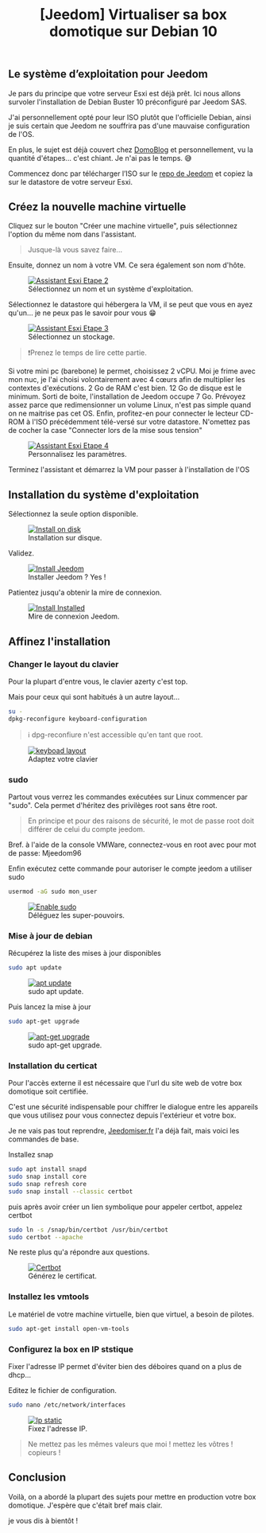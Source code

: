 ﻿---
title: "[Jeedom] Virtualiser sa box domotique sur Debian 10"
excerpt: "Installer Jeedom sous Esxi VM a l'aide de l'image officielle."
category: Jeedom
classes: wide
comments: true
tags: 
  - VMWare	
  - Esxi
  - Jeedom
header:
  teaser: /assets/images/2022-10-26-Esxi-Jeedom-Installation.webp
  image_description: "Jeedom sur Esxi"
---

## Le système d’exploitation pour Jeedom

Je pars du principe que votre serveur Esxi est déjà prêt. Ici nous allons survoler l'installation de Debian Buster 10 préconfiguré par Jeedom SAS.

J'ai personnellement opté pour leur ISO plutôt que l'officielle Debian, ainsi je suis certain que Jeedom ne souffrira pas d'une mauvaise configuration de l'OS.

En plus, le sujet est déjà couvert chez [DomoBlog](https://www.domo-blog.fr/virtualisation-installer-jeedom-debian-9-esxi-vm/) et personnellement, vu la quantité d'étapes... c'est chiant. Je n'ai pas le temps. 😅

Commencez donc par télécharger l’ISO sur le [repo de Jeedom](https://images.jeedom.com/x86-64/) et copiez la sur le datastore de votre serveur Esxi.

## Créez la nouvelle machine virtuelle

Cliquez sur le bouton "Créer une machine virtuelle", puis sélectionnez l'option du même nom dans l'assistant.

> Jusque-là vous savez faire...

Ensuite, donnez un nom à votre VM. Ce sera également son nom d'hôte.

<figure style="width: 400px" class="align-center">
	<a href="{{ site.url }}{{ site.baseurl }}/assets/images/2022-10-23_21h39_48.webp"><img src="{{ site.url }}{{ site.baseurl }}/assets/images/2022-10-23_21h39_48.webp" alt="Assistant Esxi Etape 2"></a>
  <figcaption>Sélectionnez un nom et un système d'exploitation.</figcaption>
</figure>

Sélectionnez le datastore qui hébergera la VM, il se peut que vous en ayez qu'un... je ne peux pas le savoir pour vous 😁

<figure style="width: 400px" class="align-center">
	<a href="{{ site.url }}{{ site.baseurl }}/assets/images/2022-10-23_21h41_44.webp"><img src="{{ site.url }}{{ site.baseurl }}/assets/images/2022-10-23_21h41_44.webp" alt="Assistant Esxi Etape 3"></a>
  <figcaption>Sélectionnez un stockage.</figcaption>
</figure>

> ❗Prenez le temps de lire cette partie.

Si votre mini pc (barebone) le permet, choisissez 2 vCPU. Moi je frime avec mon nuc, je l'ai choisi volontairement avec 4 cœurs afin de multiplier les contextes d'exécutions.
2 Go de RAM c'est bien.
12 Go de disque est le minimum. Sorti de boite, l'installation de Jeedom occupe 7 Go. Prévoyez assez parce que redimensionner un volume Linux, n'est pas simple quand on ne maitrise pas cet OS.
Enfin, profitez-en pour connecter le lecteur CD-ROM à l'ISO précédemment télé-versé sur votre datastore. N'omettez pas de cocher la case "Connecter lors de la mise sous tension"

<figure style="width: 400px" class="align-center">
	<a href="{{ site.url }}{{ site.baseurl }}/assets/images/2022-10-23_21h44_27.webp"><img src="{{ site.url }}{{ site.baseurl }}/assets/images/2022-10-23_21h44_27.webp" alt="Assistant Esxi Etape 4"></a>
  <figcaption>Personnalisez les paramètres.</figcaption>
</figure>

Terminez l'assistant et démarrez la VM pour passer à l'installation de l'OS

## Installation du système d'exploitation

Sélectionnez la seule option disponible.

<figure style="width: 400px" class="align-center">
	<a href="{{ site.url }}{{ site.baseurl }}/assets/images/2022-10-23_22h22_52.webp"><img src="{{ site.url }}{{ site.baseurl }}/assets/images/2022-10-23_22h22_52.webp" alt="Install on disk"></a>
  <figcaption>Installation sur disque.</figcaption>
</figure>

Validez.

<figure style="width: 400px" class="align-center">
	<a href="{{ site.url }}{{ site.baseurl }}/assets/images/2022-10-23_22h23_15.webp"><img src="{{ site.url }}{{ site.baseurl }}/assets/images/2022-10-23_22h23_15.webp" alt="Install Jeedom"></a>
  <figcaption>Installer Jeedom ? Yes !</figcaption>
</figure>

Patientez jusqu'a obtenir la mire de connexion.

<figure style="width: 400px" class="align-center">
	<a href="{{ site.url }}{{ site.baseurl }}/assets/images/2022-10-23_22h27_28.webp"><img src="{{ site.url }}{{ site.baseurl }}/assets/images/2022-10-23_22h27_28.webp" alt="Install Installed"></a>
  <figcaption>Mire de connexion Jeedom.</figcaption>
</figure>

## Affinez l'installation

### Changer le layout du clavier

Pour la plupart d'entre vous, le clavier azerty c'est top.

Mais pour ceux qui sont habitués à un autre layout...

```bash
su -
dpkg-reconfigure keyboard-configuration
```

> ℹ️ dpg-reconfiure n'est accessible qu'en tant que root.

<figure style="width: 400px" class="align-center">
	<a href="{{ site.url }}{{ site.baseurl }}/assets/images/2022-10-23_22h42_03.webp"><img src="{{ site.url }}{{ site.baseurl }}/assets/images/2022-10-23_22h42_03.webp" alt="keyboad layout"></a>
  <figcaption>Adaptez votre clavier</figcaption>
</figure>

### sudo

Partout vous verrez les commandes exécutées sur Linux commencer par "sudo". Cela permet d'héritez des privilèges root sans être root.
> En principe et pour des raisons de sécurité, le mot de passe root doit différer de celui du compte jeedom.

Bref. à l'aide de la console VMWare, connectez-vous en root avec pour mot de passe: Mjeedom96

Enfin exécutez cette commande pour autoriser le compte jeedom a utiliser sudo

```bash
usermod -aG sudo mon_user
```

<figure style="width: 400px" class="align-center">
	<a href="{{ site.url }}{{ site.baseurl }}/assets/images/2022-10-23_23h02_50.webp"><img src="{{ site.url }}{{ site.baseurl }}/assets/images/2022-10-23_23h02_50.webp" alt="Enable sudo"></a>
  <figcaption>Déléguez les super-pouvoirs.</figcaption>
</figure>

### Mise à jour de debian

Récupérez la liste des mises à jour disponibles

```bash
sudo apt update
```

<figure style="width: 450px" class="align-center">
	<a href="{{ site.url }}{{ site.baseurl }}/assets/images/2022-10-23_23h06_22.webp"><img src="{{ site.url }}{{ site.baseurl }}/assets/images/2022-10-23_23h06_22.webp" alt="apt update"></a>
  <figcaption>sudo apt update.</figcaption>
</figure>

Puis lancez la mise à jour

```bash
sudo apt-get upgrade
```

<figure style="width: 400px" class="align-center">
	<a href="{{ site.url }}{{ site.baseurl }}/assets/images/2022-10-23_23h09_42.webp"><img src="{{ site.url }}{{ site.baseurl }}/assets/images/2022-10-23_23h09_42.webp" alt="apt-get upgrade"></a>
  <figcaption>sudo apt-get upgrade.</figcaption>
</figure>

### Installation du certicat

Pour l'accès externe il est nécessaire que l'url du site web de votre box domotique soit certifiée.

C'est une sécurité indispensable pour chiffrer le dialogue entre les appareils que vous utilisez pour vous connectez depuis l'extérieur et votre box.

Je ne vais pas tout reprendre, [Jeedomiser.fr](https://jeedomiser.fr/article/acceder-a-jeedom-depuis-lexterieur-et-en-https-avec-lets-encrypts-sur-son-raspberry-pi/) l'a déjà fait, mais voici les commandes de base.

Installez snap

```bash
sudo apt install snapd
sudo snap install core
sudo snap refresh core
sudo snap install --classic certbot
```

puis après avoir créer un lien symbolique pour appeler certbot, appelez certbot

```bash
sudo ln -s /snap/bin/certbot /usr/bin/certbot
sudo certbot --apache
```

Ne reste plus qu'a répondre aux questions.

<figure style="width: 450px" class="align-center">
	<a href="{{ site.url }}{{ site.baseurl }}/assets/images/2022-10-24_22h55_15.webp"><img src="{{ site.url }}{{ site.baseurl }}/assets/images/2022-10-24_22h55_15.webp" alt="Certbot"></a>
  <figcaption>Générez le certificat.</figcaption>
</figure>

### Installez les vmtools

Le matériel de votre machine virtuelle, bien que virtuel, a besoin de pilotes.

```bash
sudo apt-get install open-vm-tools
```

### Configurez la box en IP ststique

Fixer l'adresse IP permet d'éviter bien des déboires quand on a plus de dhcp...

Editez le fichier de configuration.

```bash
sudo nano /etc/network/interfaces
```

<figure style="width: 400px" class="align-center">
	<a href="{{ site.url }}{{ site.baseurl }}/assets/images/2022-10-27_00h48_24.webp"><img src="{{ site.url }}{{ site.baseurl }}/assets/images/2022-10-27_00h48_24.webp" alt="Ip static"></a>
  <figcaption>Fixez l'adresse IP.</figcaption>
</figure>

> Ne mettez pas les mêmes valeurs que moi ! mettez les vôtres ! copieurs !

## Conclusion

Voilà, on a abordé la plupart des sujets pour mettre en production votre box domotique.
J'espère que c'était bref mais clair.

je vous dis à bientôt !
